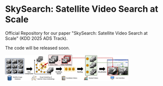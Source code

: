 # SkySearch: Satellite Video Search at Scale

Official Repository for our paper "SkySearch: Satellite Video Search at Scale" (KDD 2025 ADS Track).

The code will be released soon. 

<img src="img/skysearch.pdf" alt="SkySearch" width="400"/>
